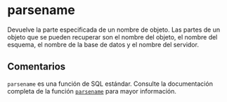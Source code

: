 ﻿---
SidebarGroup: "index-system-functions"
Autogenerated: true
---

# parsename

Devuelve la parte especificada de un nombre de objeto. Las partes de un objeto que se pueden recuperar son el nombre del objeto, el nombre del esquema, el nombre de la base de datos y el nombre del servidor.

## Comentarios 

`parsename` es una función de SQL estándar. Consulte la documentación completa de la función [`parsename`](https://learn.microsoft.com/es-es/sql/t-sql/functions/parsename-transact-sql) para mayor información.
